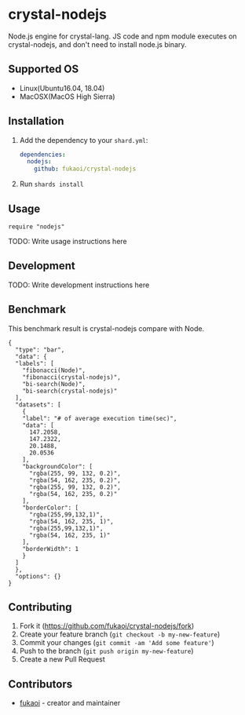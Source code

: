 # crystal-nodejs

Node.js engine for crystal-lang.  JS code and npm module executes on crystal-nodejs, and don't need to install node.js binary.

## Supported OS

- Linux(Ubuntu16.04, 18.04)
- MacOSX(MacOS High Sierra)

## Installation

1. Add the dependency to your `shard.yml`:

   ```yaml
   dependencies:
     nodejs:
       github: fukaoi/crystal-nodejs
   ```

2. Run `shards install`

## Usage

```crystal
require "nodejs"
```

TODO: Write usage instructions here

## Development

TODO: Write development instructions here


## Benchmark

This benchmark result is crystal-nodejs compare with Node.

```chart
{
  "type": "bar",
  "data": {
  "labels": [
    "fibonacci(Node)",
    "fibonacci(crystal-nodejs)",
    "bi-search(Node)",
    "bi-search(crystal-nodejs)"
  ],
  "datasets": [
    {
    "label": "# of average execution time(sec)",
    "data": [
      147.2058,
      147.2322,
      20.1488,
      20.0536 
    ],
    "backgroundColor": [
      "rgba(255, 99, 132, 0.2)",
      "rgba(54, 162, 235, 0.2)",
      "rgba(255, 99, 132, 0.2)",
      "rgba(54, 162, 235, 0.2)"
    ],
    "borderColor": [
      "rgba(255,99,132,1)",
      "rgba(54, 162, 235, 1)",
      "rgba(255,99,132,1)",
      "rgba(54, 162, 235, 1)"
    ],
    "borderWidth": 1
    }
  ]
  },
  "options": {}
}
```

## Contributing

1. Fork it (<https://github.com/fukaoi/crystal-nodejs/fork>)
2. Create your feature branch (`git checkout -b my-new-feature`)
3. Commit your changes (`git commit -am 'Add some feature'`)
4. Push to the branch (`git push origin my-new-feature`)
5. Create a new Pull Request

## Contributors

- [fukaoi](https://github.com/fukaoi) - creator and maintainer
